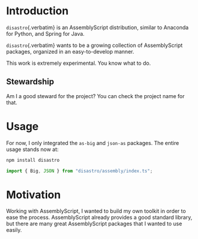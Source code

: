 # Introduction
`disastro`{.verbatim} is an AssemblyScript distribution, similar to
Anaconda for Python, and Spring for Java.

`disastro`{.verbatim} wants to be a growing collection of AssemblyScript
packages, organized in an easy-to-develop manner.

This work is extremely experimental. You know what to do.

## Stewardship
Am I a good steward for the project? You can check the project name for
that.

# Usage
For now, I only integrated the `as-big` and `json-as` packages. The
entire usage stands now at:

``` bash
npm install disastro
```

``` typescript
import { Big, JSON } from "disastro/assembly/index.ts";
```

# Motivation
Working with AssemblyScript, I wanted to build my own toolkit in order
to ease the process. AssemblyScript already provides a good standard
library, but there are many great AssemblyScript packages that I wanted
to use easily.
